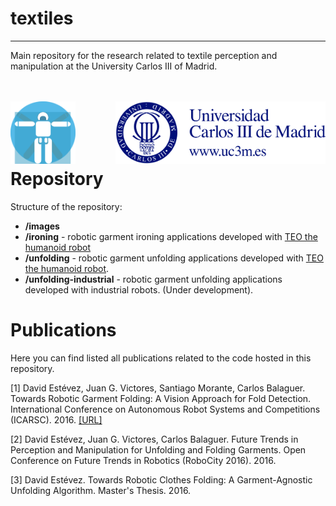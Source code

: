 # textiles
------------

Main repository for the research related to textile perception and manipulation at the University Carlos III of Madrid.

<br><br>
<img src="images/roboticslab.png" height="100px" align= "left"> <img src="images/uc3m.png" height="100px" align="right"><br><br><br><br>


# Repository
Structure of the repository:
* **/images**
* **/ironing** - robotic garment ironing applications developed with [TEO the humanoid robot](https://github.com/roboticslab-uc3m/teo-main)
* **/unfolding** - robotic garment unfolding applications developed with [TEO the humanoid robot](https://github.com/roboticslab-uc3m/teo-main).
* **/unfolding-industrial** - robotic garment unfolding applications developed with industrial robots. (Under development).


# Publications
Here you can find listed all publications related to the code hosted in this repository.

<a id="1">[1]</a> David Estévez, Juan G. Victores, Santiago Morante, Carlos Balaguer. Towards Robotic Garment Folding: A Vision Approach for Fold Detection. International Conference on Autonomous Robot Systems and Competitions (ICARSC). 2016. [[URL]](http://icarsc2016.ipb.pt/docs/ProgramaICARSC.pdf)

<a id="2">[2]</a> David Estévez, Juan G. Victores, Carlos Balaguer. Future Trends in Perception and Manipulation for Unfolding and Folding Garments. Open Conference on Future Trends in Robotics (RoboCity 2016). 2016.

<a id="3">[3]</a> David Estévez. Towards Robotic Clothes Folding: A Garment-Agnostic Unfolding Algorithm. Master's Thesis. 2016.

